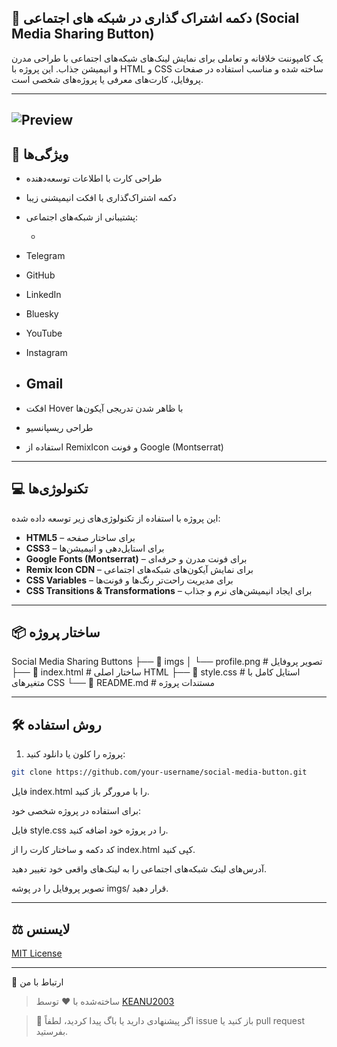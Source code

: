 ## 🔗 دکمه اشتراک گذاری در شبکه های اجتماعی (Social Media Sharing Button)

یک کامپوننت خلاقانه و تعاملی برای نمایش لینک‌های شبکه‌های اجتماعی با طراحی مدرن و انیمیشن جذاب. این پروژه با HTML و CSS ساخته شده و مناسب استفاده در صفحات پروفایل، کارت‌های معرفی یا پروژه‌های شخصی است.

---
![Preview](https://github.com/user-attachments/assets/9e5f90fb-66c7-4006-a876-bfe02bf7936b)
---


## 🎯 ویژگی‌ها

 - طراحی کارت با اطلاعات توسعه‌دهنده
 - دکمه اشتراک‌گذاری با افکت انیمیشنی زیبا
 - پشتیبانی از شبکه‌های اجتماعی:

    -
  - Telegram
  - GitHub
  - LinkedIn
  - Bluesky
  - YouTube
  - Instagram
  - Gmail
    -
 - افکت Hover با ظاهر شدن تدریجی آیکون‌ها
 - طراحی ریسپانسیو
 - استفاده از RemixIcon و فونت Google (Montserrat)
---
 ## 💻 تکنولوژی‌ها

این پروژه با استفاده از تکنولوژی‌های زیر توسعه داده شده:

- **HTML5** – برای ساختار صفحه
- **CSS3** – برای استایل‌دهی و انیمیشن‌ها
- **Google Fonts (Montserrat)** – برای فونت مدرن و حرفه‌ای
- **Remix Icon CDN** – برای نمایش آیکون‌های شبکه‌های اجتماعی
- **CSS Variables** – برای مدیریت راحت‌تر رنگ‌ها و فونت‌ها
- **CSS Transitions & Transformations** – برای ایجاد انیمیشن‌های نرم و جذاب


---

## 📦 ساختار پروژه
Social Media Sharing Buttons
├── 📁 imgs
│ └── profile.png # تصویر پروفایل
├── 📄 index.html # ساختار اصلی HTML
├── 📄 style.css # استایل کامل با متغیرهای CSS
└── 📄 README.md # مستندات پروژه


---

## 🛠️ روش استفاده

1. پروژه را کلون یا دانلود کنید:

```bash
git clone https://github.com/your-username/social-media-button.git
```
فایل index.html را با مرورگر باز کنید.

برای استفاده در پروژه شخصی خود:

فایل style.css را در پروژه خود اضافه کنید.

کد دکمه و ساختار کارت را از index.html کپی کنید.

آدرس‌های لینک شبکه‌های اجتماعی را به لینک‌های واقعی خود تغییر دهید.

تصویر پروفایل را در پوشه imgs/ قرار دهید.

---
## ⚖️ لایسنس
[MIT License](LICENSE)


---



🤝 ارتباط با من
> ساخته‌شده با ❤️ توسط [KEANU2003](https://t.me/KEANU2003)

>💬 اگر پیشنهادی دارید یا باگ پیدا کردید، لطفاً issue باز کنید یا pull request بفرستید.
> 
